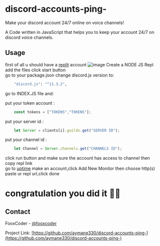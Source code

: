 # discord-accounts-ping-

Make your discord account 24/7 online on voice channels!

A Code written in JavaScript that helps you to keep your account 24/7 on discord voice channels.

## Usage
first of all u should have a [replit](https://replit.com/) account
![image](https://user-images.githubusercontent.com/66003901/185652400-48d5be54-81c7-40da-8eca-60f2007b85db.png)
Create a NODE JS Repl add the files click start button
<br>
go to your package.json change discord.js version to:
```bash
    "discord.js": "^11.3.2",
``` 
go to INDEX.JS file and:

 put your token account :
```js
    const tokens = ["TOKENS","TOKENS"];
```

put your server id :
```js
    let Server = clients[i].guilds.get("SERVER ID"); 
```

put your channel id :
```js
    let Channel = Server.channels.get("CHANNELS ID");
```
click run button and make sure the account has access to channel then copy repl link  
go to [uptime](https://uptimerobot.com) make an account,click Add New Monitor then choose http(s) paste ur repl url,click done 
# congratulation you did it 🎊🎉
<!-- CONTACT -->
## Contact

FooxCoder - [@fooxcoder](https://twitter.com/fooxcoder)

Project Link: [https://github.com/aymane330/discord-accounts-ping-](https://github.com/aymane330/discord-accounts-ping-)
